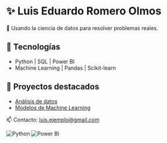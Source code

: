 # ✨ Luis Eduardo Romero Olmos

🎯 Usando la ciencia de datos para resolver problemas reales.

## 🚀 Tecnologías
- Python | SQL | Power BI
- Machine Learning | Pandas | Scikit-learn

## 📂 Proyectos destacados
- [Análisis de datos](https://github.com/LuisEduardoRomeroOlmos/Analisis_de_Datos)
- [Modelos de Machine Learning](https://github.com/LuisEduardoRomeroOlmos/MachineLearning)

📫 Contacto: luis.ejemplo@gmail.com

![Python](https://img.shields.io/badge/Python-3670A0?style=for-the-badge&logo=python&logoColor=yellow)
![Power BI](https://img.shields.io/badge/Power_BI-F2C811?style=for-the-badge&logo=powerbi&logoColor=black)

